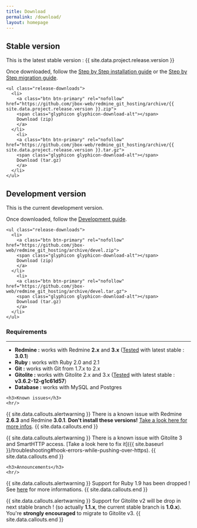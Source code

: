 ```yaml
---
title: Download
permalink: /download/
layout: homepage
---
```


<div class="row">
  <div class="col-lg-6">
    <h2>Stable version</h2>
    <p>This is the latest stable version : <span class="label label-success">{{ site.data.project.release.version }}</span></p>
    <p>Once downloaded, follow the <a href="{{ site.baseurl }}/get_started/">Step by Step installation guide</a> or the
      <a href="{{ site.baseurl }}/how-to/migrate/">Step by Step migration guide</a>.</p>

    <ul class="release-downloads">
      <li>
        <a class="btn btn-primary" rel="nofollow" href="https://github.com/jbox-web/redmine_git_hosting/archive/{{ site.data.project.release.version }}.zip">
        <span class="glyphicon glyphicon-download-alt"></span>
        Download (zip)
        </a>
      </li>
        <li>
        <a class="btn btn-primary" rel="nofollow" href="https://github.com/jbox-web/redmine_git_hosting/archive/{{ site.data.project.release.version }}.tar.gz">
        <span class="glyphicon glyphicon-download-alt"></span>
        Download (tar.gz)
        </a>
      </li>
    </ul>
  </div>
  <div class="col-lg-6">
    <h2>Development version</h2>
    <p>This is the current development version.</p>
    <p>Once downloaded, follow the <a href="{{ site.baseurl }}/guide/development/">Development guide</a>.</p>

    <ul class="release-downloads">
      <li>
        <a class="btn btn-primary" rel="nofollow" href="https://github.com/jbox-web/redmine_git_hosting/archive/devel.zip">
        <span class="glyphicon glyphicon-download-alt"></span>
        Download (zip)
        </a>
      </li>
        <li>
        <a class="btn btn-primary" rel="nofollow" href="https://github.com/jbox-web/redmine_git_hosting/archive/devel.tar.gz">
        <span class="glyphicon glyphicon-download-alt"></span>
        Download (tar.gz)
        </a>
      </li>
    </ul>
  </div>
</div>

<div class="row">
  <div class="col-lg-12">
    <h3>Requirements</h3>
    <hr/>
    <ul>
      <li><strong>Redmine :</strong> works with Redmine <strong>2.x</strong> and <strong>3.x</strong> (<a href="https://travis-ci.org/jbox-web/redmine_git_hosting">Tested</a> with latest stable : <strong>3.0.1</strong>)</li>
      <li><strong>Ruby :</strong> works with Ruby 2.0 and 2.1</li>
      <li><strong>Git :</strong> works with Git from 1.7.x to 2.x</li>
      <li><strong>Gitolite :</strong> works with Gitolite 2.x and 3.x (<a href="https://travis-ci.org/jbox-web/redmine_git_hosting">Tested</a> with latest stable : <strong>v3.6.2-12-g1c61d57</strong>)</li>
      <li><strong>Database :</strong> works with MySQL and Postgres</li>
    </ul>

    <h3>Known issues</h3>
    <hr/>

{{ site.data.callouts.alertwarning }}
  There is a known issue with Redmine **2.6.3** and Redmine **3.0.1**. **Don't install these versions!** [Take a look here for more infos](https://github.com/jbox-web/redmine_git_hosting/issues/387).
{{ site.data.callouts.end }}

{{ site.data.callouts.alertwarning }}
  There is a known issue with Gitolite 3 and SmartHTTP access. [Take a look here to fix it]({{ site.baseurl }}/troubleshooting#hook-errors-while-pushing-over-https).
{{ site.data.callouts.end }}

    <h3>Announcements</h3>
    <hr/>

{{ site.data.callouts.alertwarning }}
  Support for Ruby 1.9 has been dropped ! See [here](https://www.ruby-lang.org/en/news/2014/01/10/ruby-1-9-3-will-end-on-2015/) for more informations.
{{ site.data.callouts.end }}

{{ site.data.callouts.alertwarning }}
  Support for Gitolite v2 will be drop in next stable branch ! (so actually **1.1.x**, the current stable branch is **1.0.x**). You're **strongly encouraged** to migrate to Gitolite v3.
{{ site.data.callouts.end }}

  </div>
</div>
